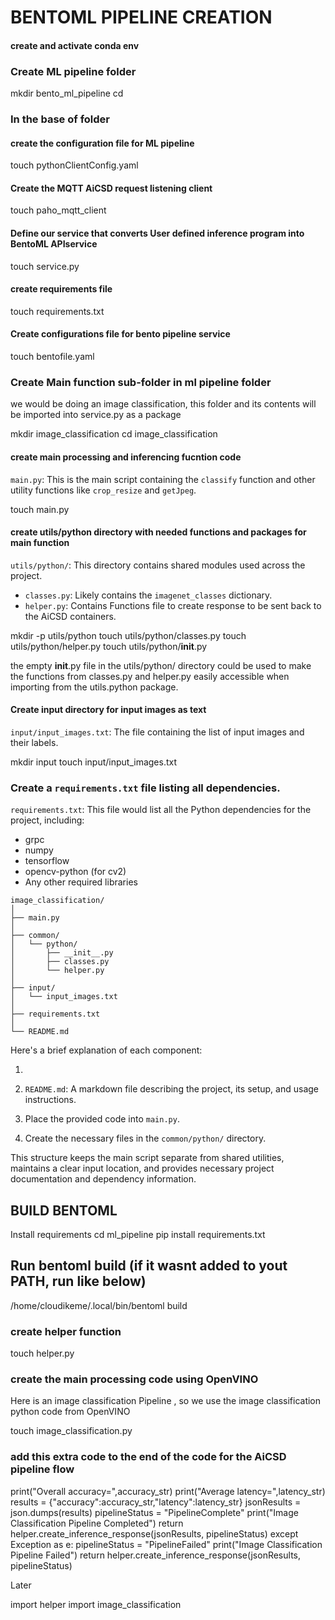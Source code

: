 # BENTOML PIPELINE CREATION

#### create and activate  conda env


### Create ML pipeline folder

mkdir bento_ml_pipeline
cd

### In the base of folder

#### create the configuration file for ML pipeline

touch pythonClientConfig.yaml

#### Create the MQTT AiCSD request listening client

touch paho_mqtt_client

#### Define our service that converts User defined inference program into BentoML APIservice

touch service.py

#### create requirements file

touch requirements.txt

#### Create configurations file for bento pipeline service 

touch bentofile.yaml

### Create Main function sub-folder in ml pipeline folder

we would be doing an image classification, this folder and its contents will be imported into service.py as a package

mkdir image_classification
cd image_classification

#### create main processing and inferencing fucntion code

 `main.py`: This is the main script containing the `classify` function and other utility functions like `crop_resize` and `getJpeg`.

touch main.py

#### create utils/python directory with needed functions and packages for main function

`utils/python/`: This directory contains shared modules used across the project.
   - `classes.py`: Likely contains the `imagenet_classes` dictionary.
   - `helper.py`: Contains Functions file  to create response to be sent back to the AiCSD containers.

mkdir -p utils/python
touch utils/python/classes.py
touch utils/python/helper.py
touch utils/python/__init__.py

 the empty __init__.py file in the utils/python/ directory could be used to make the functions from classes.py and helper.py easily accessible when importing from the utils.python package.

#### Create input directory for input images as text

`input/input_images.txt`: The file containing the list of input images and their labels.

mkdir input 
touch input/input_images.txt

### Create a `requirements.txt` file listing all dependencies.

`requirements.txt`: This file would list all the Python dependencies for the project, including:
   - grpc
   - numpy
   - tensorflow
   - opencv-python (for cv2)
   - Any other required libraries



```
image_classification/
│
├── main.py
│
├── common/
│   └── python/
│       ├── __init__.py
│       ├── classes.py
│       └── helper.py
│
├── input/
│   └── input_images.txt
│
├── requirements.txt
│
└── README.md
```

Here's a brief explanation of each component:

1.






1. `README.md`: A markdown file describing the project, its setup, and usage instructions.

1. Place the provided code into `main.py`.
2. Create the necessary files in the `common/python/` directory.

This structure keeps the main script separate from shared utilities, maintains a clear input location, and provides necessary project documentation and dependency information.


###





## BUILD BENTOML

Install requirements
cd ml_pipeline
 pip install requirements.txt

## Run bentoml build (if it wasnt added to yout PATH, run like below)
/home/cloudikeme/.local/bin/bentoml build


### create helper function
touch helper.py

### create the main processing code using OpenVINO
 Here is an image classification Pipeline , so we use the image classification python code from OpenVINO

 touch image_classification.py

### add this extra code to the end of the code for the AiCSD pipeline flow

  print("Overall accuracy=",accuracy_str)
  print("Average latency=",latency_str)
  results = {"accuracy":accuracy_str,"latency":latency_str}
  jsonResults = json.dumps(results)
  pipelineStatus = "PipelineComplete"
  print("Image Classification Pipeline Completed")
  return helper.create_inference_response(jsonResults, pipelineStatus)
 except Exception as e:
  pipelineStatus = "PipelineFailed"
  print("Image Classification Pipeline Failed")
  return helper.create_inference_response(jsonResults, pipelineStatus)     





Later 

import helper
import image_classification



